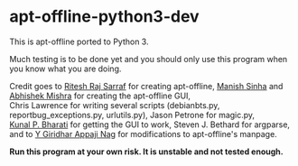 apt-offline-python3-dev
=======================
This is apt-offline ported to Python 3.

Much testing is to be done yet and you should only use this program when you know what you are doing.

Credit goes to [Ritesh Raj Sarraf](https://github.com/rickysarraf) for creating apt-offline, [Manish Sinha](https://github.com/manish) and [Abhishek Mishra](https://github.com/ideamonk) for creating the apt-offline GUI,  
Chris Lawrence for writing several scripts (debianbts.py, reportbug_exceptions.py, urlutils.py), Jason Petrone for magic.py,  
[Kunal P. Bharati](https://github.com/kunal) for getting the GUI to work,  Steven J. Bethard for argparse, and to [Y Giridhar Appaji Nag](https://github.com/appaji) for modifications to apt-offline's manpage.

**Run this program at your own risk. It is unstable and not tested enough.**
